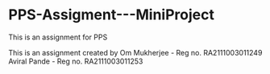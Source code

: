 # PPS-Assigment---MiniProject
This is an assignment for PPS

This is an assignment created by 
Om Mukherjee - Reg no. RA2111003011249
Aviral Pande - Reg no. RA2111003011253
